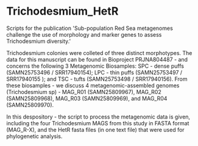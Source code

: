 # Trichodesmium_HetR
Scripts for the publication 'Sub-population Red Sea metagenomes challenge the use of morphology and marker genes to assess Trichodesmium diversity.'

Trichodesmium colonies were colleted of three distinct morphotypes. The data for this manuscript can be found in Bioproject PRJNA804487 - and concerns the following 3 Metagenomic Biosamples: SPC - dense puffs (SAMN25753496 / SRR17940154); LPC - thin puffs (SAMN25753497 / SRR17940155 ); and TSC - tufts (SAMN25753498 / SRR17940156). From these biosamples - we discuss 4 metagenomic-assembled genomes (Trichodesmium sp) - MAG_R01 (SAMN25809967), MAG_R02 (SAMN25809968), MAG_R03 (SAMN25809969), and MAG_R04 (SAMN25809970).  

In this despository - the script to process the metagenomic data is given, including the four Trichodesmium MAGS from this study in FASTA format (MAG_R-X), and the HetR fasta files (in one text file) that were used for phylogenetic analysis. 
